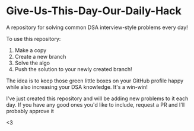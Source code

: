 # Give-Us-This-Day-Our-Daily-Hack
A repository for solving common DSA interview-style problems every day!

To use this repository:

  1. Make a copy
  2. Create a new branch
  3. Solve the algo
  4. Push the solution to your newly created branch!

The idea is to keep those green little boxes on your GitHub profile happy while also increasing your DSA knowledge. It's a win-win!

I've just created this repository and will be adding new problems to it each day. If you have any good ones you'd like to include, request a PR and I'll probably approve it

<3

